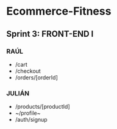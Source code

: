 # Ecommerce-Fitness

## Sprint 3: FRONT-END I

### RAÚL

  - /cart
  - /checkout
  - /orders/[orderId]

### JULIÁN

  - /products/[productId]
  - ~/profile~
  - /auth/signup

